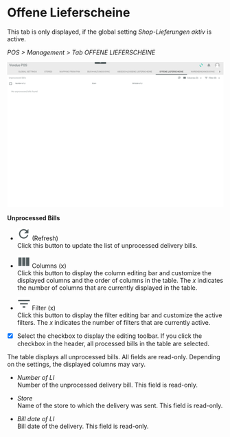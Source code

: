 # Offene Lieferscheine

This tab is only displayed, if the global setting *Shop-Lieferungen aktiv* is active.

*POS > Management > Tab OFFENE LIEFERSCHEINE*

![Offene Lieferscheine](../../Assets/Screenshots/POS/Management/OffeneLieferscheine/OffeneLieferscheine.png "[Offene Lieferscheine]")

**Unprocessed Bills**

- ![Refresh](../../Assets/Icons/Refresh01.png "[Refresh]") (Refresh)   
    Click this button to update the list of unprocessed delivery bills.

- ![Columns](../../Assets/Icons/Columns.png "[Columns]") Columns (x)   
    Click this button to display the column editing bar and customize the displayed columns and the order of columns in the table. The *x* indicates the number of columns that are currently displayed in the table.

- ![Filter](../../Assets/Icons/Filter.png "[Filter]") Filter (x)   
    Click this button to display the filter editing bar and customize the active filters. The *x* indicates the number of filters that are currently active.

- [x]    
    Select the checkbox to display the editing toolbar. If you click the checkbox in the header, all processed bills in the table are selected.

The table displays all unprocessed bills. All fields are read-only. Depending on the settings, the displayed columns may vary.

- *Number of LI*   
    Number of the unprocessed delivery bill. This field is read-only.

- *Store*   
    Name of the store to which the delivery was sent. This field is read-only.

- *Bill date of LI*   
    Bill date of the delivery. This field is read-only.


[comment]: <> (to be completed)
